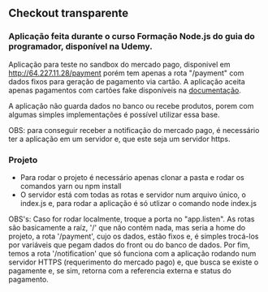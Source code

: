 ## Checkout transparente

### Aplicação feita durante o curso Formação Node.js do guia do programador, disponível na Udemy.

Aplicação para teste no sandbox do mercado pago, disponivel em http://64.227.11.28/payment porém tem apenas a rota "/payment" com dados fixos para geração de pagamento via cartão. A aplicação aceita apenas pagamentos com cartões fake disponíveis na [documentação](https://www.mercadopago.com.br/developers/pt/guides/online-payments/checkout-api/testing).

A aplicação não guarda dados no banco ou recebe produtos, porem com algumas simples implementações é possível utilizar essa base. 

OBS: para conseguir receber a notificação do mercado pago, é necessário ter a aplicação em um servidor e, que este seja um servidor https.

### Projeto

- Para rodar o projeto é necessário apenas clonar a pasta e rodar os comandos yarn ou npm install
- O servidor está com todas as rotas e servidor num arquivo único, o index.js e, para rodar a aplicação é só utlizar o comando node index.js

OBS's: Caso for rodar localmente, troque a porta no "app.listen". As rotas são basicamente a raíz, '/' que não contém nada, mas seria a home do projeto, a rota '/payment', cujo os dados, estão fixos e, é simples trocá-los por variáveis que pegam dados do front ou do banco de dados. Por fim, temos a rota '/notification' que só funciona com a aplicação rodando num servidor HTTPS (requerimento do mercado pago) e, que busca se existe o pagamente e, se sim, retorna com a referencia externa e status do pagamento.

